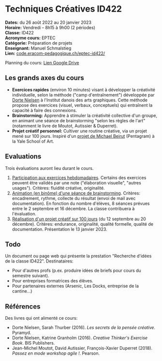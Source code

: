 # Techniques Créatives ID422

**Dates:** du 26 août 2022 au 20 janvier 2023  
**Horaire:** Vendredi – 8h15 à 9h00 (2 périodes)  
**Classe:** ID422  
**Acronyme cours:** EPTEC  
**Catégorie:** Préparation de projets  
**Enseignant:** Manuel Schmalstieg  
**Lien:** [code.eracom-pedagogique.ch/eptec-id422/](https://code.eracom-pedagogique.ch/eptec-id422/)

Planning du cours: [Lien Google Drive](https://docs.google.com/spreadsheets/d/1mg5jHjgy4jUX91HR-OXavUNMV0SPCRml7QySmD5yuYY/edit?usp=sharing)

## Les grands axes du cours

- **Exercices rapides** (environ 10 minutes) visant à développer la créativité individuelle, selon la méthode ("camp d'entraînement") développée par [Dorte Nielsen](https://www.creativethinker.com/) à l'Institut danois des arts graphiques. Cette méthode propose des exercices (visuel, verbaux, conceptuels) qui entraînent la capacité à faire des connexions.
- **Brainstorming:** Apprendre à stimuler la créativité collective d'un groupe, en animant une séance de brainstorming "selon les règles de l'art" (notamment le livre de Moutot, Autissier & Duperret).
- **Projet créatif personnel:** Cultiver une routine créative, via un projet mené sur 100 jours. Inspiré d'un [projet de Michael Beirut](https://designbriefs.ch/100-day-project/) (Pentagram) à la Yale School of Art.

## Evaluations

Trois évaluations auront lieu durant le cours.

1. [Participation aux exercices hebdomadaires](eval-exercice.html). Certains des exercices peuvent être validés par une note ("élaboration visuelle", "autres usages"). Critères: fluidité créative, originalité.
2. [Animation (en binôme) d'une séance de brainstorming](animation-brainstorming.html). Critères: encadrement, rythme, collecte du résultat (envoi de mail avec documentation). En fonction du nombre d'élèves, 8 séances prévues entre le 2 septembre et 16 décembre. La classe contribuera à l'évaluation.
3. [Réalisation d'un projet créatif sur 100 jours](projet-100-jours.html) (du 12 septembre au 20 décembre). Critères: endurance, originalité, qualité formelle, qualité de documentation. Présentation le 13 janvier 2023.

## Todo 

Un document ou page web qui présente la prestation "Recherche d'idées de la classe ID422". Destinataires:

- Pour d'autres profs (p.ex. produire idées de briefs pour cours du semestre suivant).
- Pour entreprises formatrices des élèves.
- Pour partenaires externes (Arsenic, Les Docks, entreprise de la cantine...)

## Références

Des livres qui ont alimenté ce cours:

- Dorte Nielsen, Sarah Thurber (2016). *Les secrets de la pensée créative*. Pyramyd.
- Dorte Nielsen, Katrine Granholm (2016). *Creative Thinker's Exercise Book*. BIS Publishers.
- Jean-Michel Moutot, David Autissier, François-Xavier Duperret (2018). *Passez en mode workshop agile !*. Pearson.
